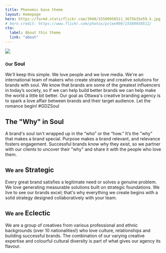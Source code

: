 ```yaml
---
title: Phenomic base theme
layout: Homepage
hero: https://farm4.staticflickr.com/3949/15589950511_3675b15e59_k.jpg
# hero credit: https://www.flickr.com/photos/pslee999/15589950511/
cta:
  label: About this theme
  link: "about"
---
```

<!-- [tr_banner] -->
<section class="bg-near-white">
	<article class="mw8 center dt-ns dt--fixed-ns">
	  <div class="dtc-ns center tc tr-ns mw4 mw100-ns pv2 pv4-ns pr0-m pl5-m">
	    <img src="http://res.cloudinary.com/dqxgqtp5u/image/upload/v1480222212/animate_a90jol_1_mioh99.png" />
	  </div>
	  <div class="dtc-ns v-mid tr-ns ph3 pb3 pb2-ns">
	    <h1 class="gold f2 f1-ns mt0 mb1 ttu"><small class="purple db-ns">Our</small> Soul</h1>
	    <p class="black-70 lh-copy">We'll keep this simple. We love people and we love media. We're an international team of makers who create strategy and creative solutions for brands with soul. We know that brands are some of the greatest influencers in today’s society, so if we can help build better brands we can help make the world a little bit better. Our goal as Ottawa's creative branding agency is to spark a love affair between brands and their target audience. Let the romance begin! #GDZSoul</p>
	  </div>
	</article>
</section>

<!-- [media_section] -->
<section class="cover bg-fixed-ns bg-center" style="background-image:url(http://res.cloudinary.com/dqxgqtp5u/image/upload/v1480214961/what_is_soul_mn1km2.jpg)">
	<div class="bg-black-40">
		<article class="mw8 center tc cover white pv4 pv5-ns ph3">
		  <h2 class="f3 f2-ns ttu mb0 mt3">The "Why" in Soul</h2>
		  <p class="lh-copy">A brand's soul isn't wrapped up in the “who” or the “how.” It’s the "why" that makes a brand special. Purpose makes a brand relevant, and relevance fosters engagement. Successful brands know why they exist, so we partner with our clients to uncover their "why" and share it with the people who love them.</p>
		</article>
	</div>
</section>

<!-- [half_section] -->
<section class="bg-near-white">
	<article class="mw8 center cf pv4 pv5-ns">
	  <div class="fl w-100 w-50-ns tc ph2">
	    <h2 class="purple f3 f2-ns ttu mv0"><small class="pink db-ns">We are</small> Strategic</h2>
	    <p class="lh-copy">Every great brand satisfies a legitimate need or solves a genuine problem. We love generating measurable solutions built on strategic foundations. We live to see our brands excel; that's why everything we create begins with a solid strategy designed collaboratively with your team.</p>
	  </div>
	  <div class="fl w-100 w-50-ns tc ph2">
	    <h2 class="purple f3 f2-ns ttu mv0"><small class="pink db-ns">We are</small> Eclectic</h2>
	    <p class="lh-copy">We are a group of creatives from various professional and ethnic backgrounds (over 10 nationalities!) who love culture, relationships and building successful brands. The combination of our varying creative expertise and colourful cultural diversity is part of what gives our agency its flavour.</p>
	  </div>
	</article>
</section>